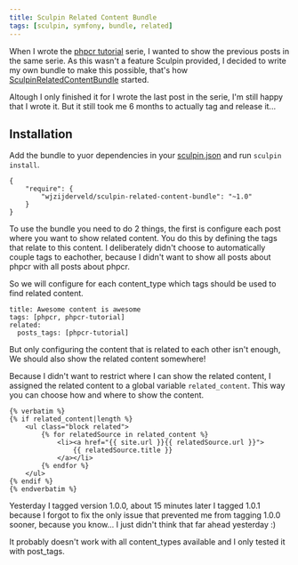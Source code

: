 ```yaml
---
title: Sculpin Related Content Bundle
tags: [sculpin, symfony, bundle, related]
---
```


When I wrote the [phpcr tutorial] serie, I wanted to show the previous posts in the same serie.
As this wasn't a feature Sculpin provided, I decided to write my own bundle to make this
possible, that's how [SculpinRelatedContentBundle] started.

Altough I only finished it for I wrote the last post in the serie, I'm still happy that I wrote it.
But it still took me 6 months to actually tag and release it... 

## Installation

Add the bundle to yuor dependencies in your [sculpin.json] and run `sculpin install`.

~~~language-javascript
{
    "require": {
        "wjzijderveld/sculpin-related-content-bundle": "~1.0"
    }
}
~~~

To use the bundle you need to do 2 things, the first is configure each post where you want to show related content.
You do this by defining the tags that relate to this content. I deliberately didn't choose to automatically couple
tags to eachother, because I didn't want to show all posts about phpcr with all posts about phpcr.

So we will configure for each content_type which tags should be used to find related content.


~~~language-javascript
title: Awesome content is awesome
tags: [phpcr, phpcr-tutorial]
related:
  posts_tags: [phpcr-tutorial]
~~~

But only configuring the content that is related to each other isn't enough,
We should also show the related content somewhere!

Because I didn't want to restrict where I can show the related content, I assigned the related content to
a global variable `related_content`. This way you can choose how and where to show the content.

~~~language-markup
{% verbatim %}
{% if related_content|length %}
    <ul class="block related">
        {% for relatedSource in related_content %}
            <li><a href="{{ site.url }}{{ relatedSource.url }}">
                {{ relatedSource.title }}
            </a></li>
        {% endfor %}
    </ul>
{% endif %}
{% endverbatim %}
~~~

Yesterday I tagged version 1.0.0, about 15 minutes later I tagged 1.0.1 because I forgot to fix the only issue that prevented me from tagging 1.0.0 sooner, because you know... I just didn't think that far ahead yesterday :)

It probably doesn't work with all content_types available and I only tested it with post_tags.

[phpcr tutorial]: %site.url%/2013/11/16/setup-jackalope-with-mysql
[SculpinRelatedContentBundle]: https://github.com/wjzijderveld/SculpinRelatedContentBundle
[sculpin.json]: https://sculpin.io/documentation/embedded-composer/
